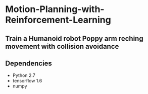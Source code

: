 # Motion-Planning-with-Reinforcement-Learning

## Train a Humanoid robot Poppy arm reching movement with collision avoidance


## Dependencies

* Python 2.7
* tensorflow 1.6
* numpy
